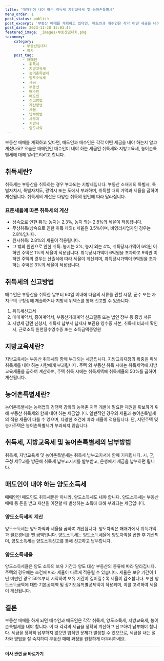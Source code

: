 ```yaml
---
title: '매매인이 내야 하는 취득세 지방교육세 및 농어촌특별세'
menu_order: 1
post_status: publish
post_excerpt: '부동산 매매를 계획하고 있다면, 매도인과 매수인은 각각 어떤 세금을 내야 하는지 알고 계셨나요  오늘은 매매인인 매수인이 내야 하는 세금인 취득세와 지방교육세, 농어촌특별세에 대해 알려드리려고 합니다.'
post_date: 2023-11-28 15:03:45
featured_image: _images/부동산임대차.png
taxonomy:
    category:
        - 부동산임대차
        - 이사
    post_tag:
        - 매매인
        -  취득세
        -  지방교육세
        -  농어촌특별세
        -  양도소득세
        -  세금
        -  부동산
        -  매수인
        -  매도인
        -  신고방법
        -  계산방법
        -  세율
        -  납부방법
        -  세무과
        -  지방세
        -  양도차익
---
```



부동산 매매를 계획하고 있다면, 매도인과 매수인은 각각 어떤 세금을 내야 하는지 알고 계셨나요? 오늘은 매매인인 매수인이 내야 하는 세금인 취득세와 지방교육세, 농어촌특별세에 대해 알려드리려고 합니다.

## 취득세란?

취득세는 부동산을 취득하는 경우 부과되는 지방세입니다. 부동산 소재지의 특별시, 특별자치시, 특별자치도, 광역시 또는 도에서 부과하며, 취득할 때의 가액과 세율을 곱하여 계산됩니다. 취득세의 계산은 다양한 취득의 원인에 따라 달라집니다.

### 표준세율에 따른 취득세의 계산

- 상속으로 인한 취득: 농지는 2.3%, 농지 외는 2.8%의 세율이 적용됩니다.
- 무상취득(상속으로 인한 취득 제외): 세율은 3.5%이며, 비영리사업자인 경우는 2.8%입니다.
- 원시취득: 2.8%의 세율이 적용됩니다.
- 그 밖의 원인으로 인한 취득: 농지는 3%, 농지 외는 4%, 취득당시가액이 6억원 이하인 주택은 1%의 세율이 적용됩니다. 취득당시가액이 6억원을 초과하고 9억원 이하인 주택의 경우는 산출식에 따라 세율이 계산되며, 취득당시가액이 9억원을 초과하는 주택은 3%의 세율이 적용됩니다.

## 취득세의 신고방법

매수인은 부동산을 취득한 날부터 60일 이내에 다음의 서류를 관할 시장, 군수 또는 자치구의 구청장에 제출하거나 지방세 위택스를 통해 신고할 수 있습니다.

1. 취득세신고서
2. 매매계약서, 증여계약서, 부동산거래계약 신고필증 또는 법인 장부 등 증빙 서류
3. 지방세 감면 신청서, 취득세 납부서 납세자 보관용 영수증 사본, 취득세 비과세 확인서, 근로소득 원천징수영수증 또는 소득금액증명원

## 지방교육세란?

지방교육세는 부동산 취득세와 함께 부과되는 세금입니다. 지방교육재정의 확충을 위해 취득세를 내야 하는 사람에게 부과됩니다. 주택 외 부동산 취득 시에는 취득세액에 지방교육세율을 곱하여 계산하며, 주택 취득 시에는 취득세액에 취득세율의 50%를 곱하여 계산됩니다.

## 농어촌특별세란?

농어촌특별세는 농어업의 경쟁력 강화와 농어촌 지역 개발에 필요한 재원을 확보하기 위해 부동산 취득세와 함께 내야 하는 세금입니다. 일반적인 경우의 세율과 농어촌특별세의 적용 세율이 다를 수 있으며, 다양한 조건에 따라 세율이 적용됩니다. 단, 서민주택 및 농가주택은 농어촌특별세가 부과되지 않습니다.

## 취득세, 지방교육세 및 농어촌특별세의 납부방법

취득세, 지방교육세 및 농어촌특별세는 취득세 납부고지서에 함께 기재됩니다. 시, 군, 구청 세무과를 방문해 취득세 납부고지서를 발부받고, 은행에서 세금을 납부하면 됩니다.

## 매도인이 내야 하는 양도소득세

매매인인 매도인도 취득세뿐만 아니라, 양도소득세도 내야 합니다. 양도소득세는 부동산 매매 등 돈을 받고 재산을 이전할 때 발생하는 소득에 대해 부과되는 세금입니다.

### 양도소득세의 계산

양도소득세는 양도차익과 세율을 곱하여 계산됩니다. 양도차익은 매매가에서 취득가액과 필요경비를 뺀 금액입니다. 양도소득세는 양도소득세율에 양도차익을 곱한 후 계산되며, 양도소득세는 양도소득신고를 통해 신고하고 납부합니다.

### 양도소득세율

양도소득세율은 양도 소득의 보유 기간과 양도 대상 부동산의 종류에 따라 달라집니다. 주택의 경우에는 조건에 따라 세율이 다르게 적용될 수 있습니다. 세율은 보유 기간이 1년 미만인 경우 50%부터 시작하여 보유 기간이 길어질수록 세율이 감소합니다. 또한 양도소득금액에 대한 기본공제액 및 장기보유특별공제액이 적용되며, 이를 고려하여 세율이 계산됩니다.

## 결론

부동산 매매를 하게 되면 매수인과 매도인은 각각 취득세, 양도소득세, 지방교육세, 농어촌특별세를 내야 합니다. 이 때 각각의 세금을 정확히 계산하고 신고하여 납부해야 합니다. 세금을 정확히 납부하지 않으면 법적인 문제가 발생할 수 있으므로, 세금을 내는 절차와 방법을 잘 숙지하여 부동산 매매 과정을 원활하게 마무리하세요.
<!-- wp:separator -->
<hr class="wp-block-separator has-alpha-channel-opacity"/>
<!-- /wp:separator -->

<!-- wp:group {"backgroundColor":"base","layout":{"type":"constrained"}} -->
<div class="wp-block-group has-base-background-color has-background"><!-- wp:paragraph {"align":"center","fontSize":"medium"} -->
<p class="has-text-align-center has-large-font-size"><strong>이사 관련 글 바로가기</strong></p>
<!-- /wp:paragraph -->


<!-- wp:latest-posts
{"categories":[{"id":27430,"count":19,"description":"","link":"https://uknowlaw.com/category/%ec%9d%b4%ec%82%ac/","name":"이사","slug":"이사","taxonomy":"category","parent":0,"meta":[],"_links":{"self":[{"href":"https://uknowlaw.com/wp-json/wp/v2/categories/27430"}],"collection":[{"href":"https://uknowlaw.com/wp-json/wp/v2/categories"}],"about":[{"href":"https://uknowlaw.com/wp-json/wp/v2/taxonomies/category"}],"wp:post_type":[{"href":"https://uknowlaw.com/wp-json/wp/v2/posts?categories=27430"}],"curies":[{"name":"wp","href":"https://api.w.org/{rel}","templated":true}]}}],"postsToShow":100,"excerptLength":28,"postLayout":"grid","columns":2,"featuredImageAlign":"left","featuredImageSizeSlug":"large","fontSize":"small"} /--></div>
<!-- /wp:group -->